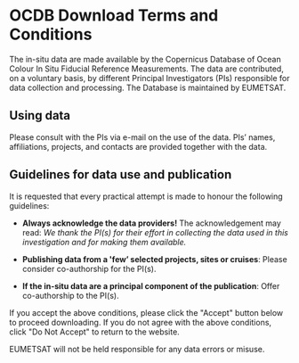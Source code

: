# OCDB Download Terms and Conditions

The in-situ data are made available by the Copernicus 
Database of Ocean Colour In Situ Fiducial Reference Measurements. The data are contributed, 
on a voluntary basis, by different Principal Investigators (PIs) responsible for data collection and processing. 
The Database is maintained by EUMETSAT.

## Using data

Please consult with the PIs via e-mail on the use of the data. PIs’ names, 
affiliations, projects, and contacts are provided together with the data. 

## Guidelines for data use and publication

It is requested that every practical attempt is made to honour the following guidelines:

- __Always acknowledge the data providers!__ 
  The acknowledgement may read:
  _We thank the PI(s) for their effort in collecting the data used in this investigation and for making them available._


- __Publishing data from a 'few’ selected projects, sites or cruises__:
  Please consider co-authorship for the PI(s). 

- __If the in-situ data are a principal component of the publication__:
  Offer co-authorship to the PI(s).
  
If you accept the above conditions, please click the "Accept" button below to proceed downloading. 
If you do not agree with the above conditions, click "Do Not Accept" to return to the website.
 
EUMETSAT will not be held responsible for any data errors or misuse.


